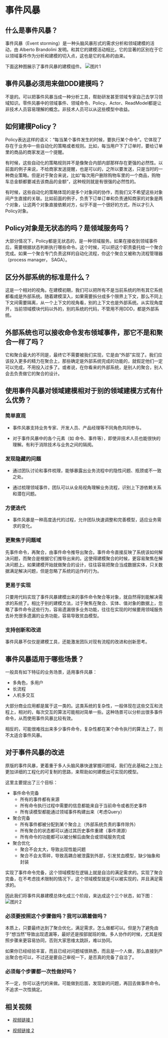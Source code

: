 # 事件风暴

## 什么是事件风暴？

事件风暴（Event storming）是一种头脑风暴形式的需求分析和领域建模的活动，由 Alberto Brandolini 发明。和其它的建模活动相比，它的显著的区别在于它以领域事件作为分析和建模的切入点，这也是它的名称的由来。

下面这种图展示了事件风暴的建模组件。
![图片1](./event-storming1.png)

## 事件风暴必须用来做DDD建模吗？
不是的。可以把事件风暴当成一种分析工具，帮助研发甚至领域专家自己去学习领域知识。零件风暴中的领域事件、领域命令、Policy、Actor、ReadModel都是让非技术人员容易理解的概念。非技术人员可以从这些模型中收益。

## 如何建模Policy？
Policy表达这样的语义：“每当某个事件发生的时候，要执行某个命令”。它体现了存在于业务中一些自动化的策略或者规则。比如，每当用户下了订单时，要给订单里的商品的商家发送一个提醒。

有时候，这些自动化的策略规则并不是像聚合内部内部那样存在更强的必然性。以前面的例子来说，不给商家发送提醒，也是可以的，之所以要发送，只是当时的一种商业策略。但是对于聚合来说，比如“每次用户删除购物车里的一个商品，购物车总金额都要减去该商品的金额”，这种规则就是有很强的必然性的。

有时候，这些自动化的策略体现的是多个对象间的协作，而我们又不希望这些对象间产生直接的关联。比如前面的例子，负责下订单订单和负责通知商家的对象是两个对象，让这两个对象直接依赖对方，似乎不是一个很好的方式，所以才引入Policy对象。

## Policy对象是无状态的吗？是领域服务吗？
大部分情况下，Policy都是无状态的，是一种领域服务。如果在接收到领域事件后，需要根据状态判断执行哪些命令。这个时候，可以把这个职责委托给一个聚合完成。如果一个聚合专门负责这样的自动化流程，你这个聚合又被称为流程管理器（process manager， SAGA）。

## 区分外部系统的标准是什么？
这是一个相对的视角。在建模初期，我们可以把所有不是当前系统的所有其它系统都看成是外部系统。随着建模深入，如果需要拆分成多个限界上下文，那么不同上下文间需要隔离，从一个上下文的视角看，别的上下文也是外部系统。从实现角度开，当前领域模块代码以外的，别的系统的代码，不管用不用DDD，都是外部系统。

## 外部系统也可以接收命令发布领域事件，那它不是和聚合一样了吗？
它和聚合最大的不同是，最终它不需要被我们实现，它是由“外部”实现了。我们应该投入更多的精力在聚合上，那些确定是外部系统完成的功能的，就假定他们一定可以完成，不用投入过多了。或者说，在你看来的外部系统，是别人的聚合，别人会去负责做它的聚合的设计。


## 使用事件风暴对领域建模相对于别的领域建模方式有什么优势？

### 简单直观

- 事件风暴支持业务专家、开发人员、产品经理等不同角色共同参与。

- 对于事件风暴中的各个元素（如 命令、事件等），即使非技术人员也能很快的理解。有利于消除技术与业务之间的隔阂。

### 发现隐藏的问题

- 通过团队讨论和事件梳理，能够暴露出业务流程中的隐性问题、瓶颈或不一致之处。

- 通过梳理领域事件，团队可以从全局视角理解业务流程，识别上下游依赖关系和潜在问题。

### 方便迭代

- 事件风暴是一种高度迭代的过程，允许团队快速调整和完善模型，适应业务需求的变化。

### 更聚焦于问题域 
先事件命令，再聚合，由事件命令推导出聚合。事件命令直接反映了系统该如何解决问题，而聚合是根据它们推导出来的。这使得建模聚合的时候，更容易聚焦在解决问题上。如果建模开始就做聚合的设计，往往容易把聚合当成数据实体，只关数据满足解决问题，但是忽略了系统的运作的行为。

### 更易于实现
只要用代码实现了事件风暴建模出来的事件命令聚合等对象，就自然得到能解决需求的系统了。相比于别的建模方法，过于聚焦在聚合、实体、值对象的数据上，忽略了事件命令这些行为，容易遗漏很多业务功能，往往在实现的时候要用领域服务去补充很多遗漏的业务功能，容易导致贫血模型。

### 支持创新和改进

事件风暴不仅仅是建模工具，还能激发团队对现有流程的改进和创新思考。

## 事件风暴适用于哪些场景？
一般具有如下特征的业务场景，适用事件风暴：
* 多角色，多用户
* 长流程
* 人机多交互

大部分商业应用都是属于这一类的。这类系统的复杂性，一般体现在这些交互和流程上，相对的，每次交互的算法可能相对简单一些。这种场景可以分析出很多事件命令，从而使用事件风暴比较有效。

相反的，可能很难找出来多少事件命令，复杂性都在某个命令执行的算法上了，则不太适合事件风暴。

## 对于事件风暴的改进
原版的事件风暴，更着重于多人头脑风暴快速掌握问题域，我们在此基础之上加上更加详细的工程化的可复制的思路，来帮助如何建模出可实现的模型。

这里主要提出了三个目标：
* 事件命令完备
  * 所有的事件都有来源
  * 所有命令执行过程中需要的信息都能来自于当前命令或者历史事件
  * 所有读模型都能通过领域事件构建出来（考虑Query）
* 聚合完备
  * 所有事件都被分配到某个聚合上（外部系统负责的事件除外）
  * 所有聚合的状态都可以通过其历史事件重建（事件溯源）
  * 所有命令的功能都可以被分解后由聚合或领域服务完成
* 聚合优化
  * 聚合不会太大，导致出现性能问题
  * 聚合不会太零碎，导致高耦合被泄露到外部，引发贫血模型，缺少抽象和封装


实现了事件命令完备，这个领域模型在逻辑上就是自洽的满足需求的。实现了聚合完备，在不考虑技术限制的情况下，这个领域模型就是可以被实现的，并且满足需求的。

因此我们将事件风暴建模总体化成三个阶段，来达成这个三个状态，如下图：
![图片2](./event-storming2.png)

### 必须要按照这个步骤做吗？我可以跳着做吗？
本质上，只要最终达到了聚合优化，满足需求，怎么做都可以。但是为了避免由于“想当然”导致出现遗漏等，最好还是按部就班的做。多人协作的时候，尤其是按照步骤来更容易协同，否则大家思维太跳跃，难以协同。

如果你已经经验丰富，而且已经对问题域很熟悉，而且是一个人做，那么直接到产出聚合也可以，不过还是要自己审视一下，是否真的完备了自洽了。

### 必须每个步骤都一次性做好吗？
不一定，你可以迭代的来做。可能做到后面，发现新的问题，再回去做事件命令。不追求一次性搞定。



## 相关视频

- [视频链接 1](https://www.bilibili.com/video/BV1Ma4y1d7ea)

- [视频链接 2](https://www.bilibili.com/video/BV1664y1G79b)
